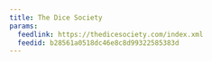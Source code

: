 ```yaml
---
title: The Dice Society
params:
  feedlink: https://thedicesociety.com/index.xml
  feedid: b28561a0518dc46e8c8d99322585383d
---
```

